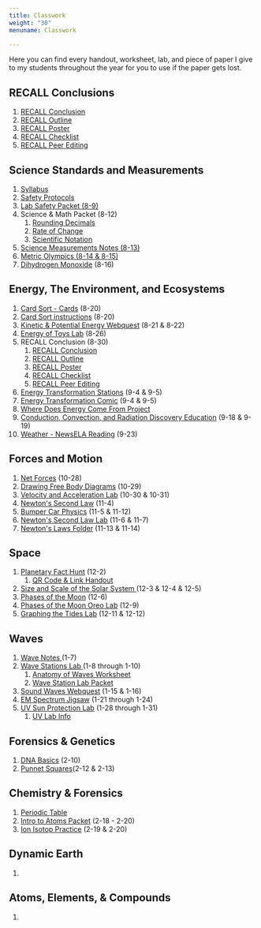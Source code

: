 ```yaml
---
title: Classwork
weight: "30"
menuname: Classwork

---
```

Here you can find every handout, worksheet, lab, and piece of paper I give to my students throughout the year for you to use if the paper gets lost.

## RECALL Conclusions

1. [RECALL Conclusion](https://drive.google.com/file/d/1a5kLdR1DF8KgCHAMBdmHHN15mREqmNTz/view?usp=sharing)
2. [RECALL Outline](https://docs.google.com/document/d/15Z_GdVBjO_7V7PCixgxnDs0nQ8xCuyAWaC2am4aceDo/edit?usp=sharing)
3. [RECALL Poster](https://drive.google.com/file/d/1qqS2wBGQzKgmOZ7zaN6XYYsyUKkxMOT7/view?usp=sharing)
4. [RECALL Checklist](https://docs.google.com/document/d/1Eah_iIiayhOFiDB8oS9S9YROZP4y7g0lr--Zk21lHHE/edit?usp=sharing)
5. [RECALL Peer Editing](https://docs.google.com/document/d/1Mx7HwqqX57WwJyfDLHVnioSL4YEfFrOjEc6WJ0W40jw/edit?usp=sharing)

## Science Standards and Measurements

1. [Syllabus](https://docs.google.com/document/d/1zBOaRIy07eLJc-7O9cBldMWj252kdwJO1MRHfRgz6PQ/edit?usp=sharing)
2. [Safety Protocols](https://docs.google.com/document/d/1HscZB2-BPXQmXD82-tgUoJx-YW8sEW83Wa_iCHQqG1U/edit?usp=sharing)
3. [Lab Safety Packet (8-9)](https://drive.google.com/open?id=1UlTB9vH4o0lBAFSMeXYsZC4I1_oGGOQz)
4. Science & Math Packet (8-12)
   1. [Rounding Decimals](https://drive.google.com/open?id=1CUfaNoTNffiBEpVTpOBR8ljprIvviqgU)
   2. [Rate of Change](https://drive.google.com/open?id=16NRSIkpUTSRSdp1ikqY206zG4MxahV8C)
   3. [Scientific Notation](https://drive.google.com/open?id=15y2LyriAyd3wvAa2MD9PuSXoSu0oZxYY)
5. [Science Measurements Notes (8-13)](https://drive.google.com/open?id=1kJ5fIUf2vRDPNAnDPZg0HyVSY24ZwgJSypp_WuEcyqI)
6. [Metric Olympics (8-14 & 8-15)](https://drive.google.com/open?id=1oHDkLGQ2g_LFBEZfW6ZevFzigrylqB3jZI3c0eUKQR8)
7. [Dihydrogen Monoxide](https://docs.google.com/document/d/1iBQr1YLyFdr8ZPr9Y4px8Cz7apj5EccQW0vKHKrhmZw/edit?usp=sharing)  (8-16)

## Energy, The Environment, and Ecosystems

 1. [Card Sort - Cards](https://drive.google.com/open?id=0B-4RjJKgPQJjRDBON1ZzclVPQTA) (8-20)
 2. [Card Sort instructions](https://docs.google.com/document/d/132c9pivzgxu1VzPiWyuZGJex9Vqgmf6OS0tAT8jRJIQ/edit) (8-20)
 3. [Kinetic & Potential Energy Webquest](https://docs.google.com/document/d/1DLHfwQDQ-CY6QDw3Qke3bEHOo5vnKxDYaFFfwbeoJ_4/edit?usp=sharing) (8-21 & 8-22)
 4. [Energy of Toys Lab](https://docs.google.com/document/d/1Rti5g8UaW8bbWt3aNsiIcpn1LGpbGzLZ5EP8I02NIBc/edit?usp=sharing) (8-26)
 5. RECALL Conclusion (8-30)
    1. [RECALL Conclusion](https://drive.google.com/file/d/1a5kLdR1DF8KgCHAMBdmHHN15mREqmNTz/view?usp=sharing)
    2. [RECALL Outline](https://docs.google.com/document/d/15Z_GdVBjO_7V7PCixgxnDs0nQ8xCuyAWaC2am4aceDo/edit?usp=sharing)
    3. [RECALL Poster](https://drive.google.com/file/d/1qqS2wBGQzKgmOZ7zaN6XYYsyUKkxMOT7/view?usp=sharing)
    4. [RECALL Checklist](https://docs.google.com/document/d/1Eah_iIiayhOFiDB8oS9S9YROZP4y7g0lr--Zk21lHHE/edit?usp=sharing)
    5. [RECALL Peer Editing](https://docs.google.com/document/d/1Mx7HwqqX57WwJyfDLHVnioSL4YEfFrOjEc6WJ0W40jw/edit?usp=sharing)
 6. [Energy Transformation Stations](https://docs.google.com/document/d/1uLEt_iv4VXG8FN4tFGiCEoLNBlhVVqo0W4a7GC1b1ek/edit?usp=sharing) (9-4 & 9-5)
 7. [Energy Transformation Comic](https://docs.google.com/document/d/10w6p7JV8GT2b_B4bfUjao2-JDp1pvgQsGfkCDE6CoQg/edit?usp=sharing) (9-4 & 9-5)
 8. [Where Does Energy Come From Project](https://docs.google.com/presentation/d/1EfjmB9KvzZ3Q3LupXQOj1TEvNnjCJHi1AG-qQrp5e_k/edit?usp=sharing)
 9. [Conduction, Convection, and Radiation Discovery Education](google.discoveryeducation.com) (9-18 & 9-19)
10. [Weather - NewsELA Reading](newsela.com) (9-23)

## Forces and Motion

1. [Net Forces](https://drive.google.com/file/d/1xcRKYamIb7K9mDo09mjavKrlvZIR9Fyu/view?usp=sharing) (10-28)
2. [Drawing Free Body Diagrams](https://docs.google.com/document/d/1yK_X_4yA1xrWzK-gIsN10u6JKdspX3sgBIwW1DpVe68/edit?usp=sharing) (10-29)
3. [Velocity and Acceleration Lab](https://docs.google.com/document/d/1GpKkUg1lP7DjbgiYPHQo-l0Dwx_9IYJWAKjakmDEyNc/edit?usp=sharing) (10-30 & 10-31)
4. [Newton's Second Law](https://drive.google.com/file/d/15qQsum_MjErzTCyhhd3Xa1_rd7lv14z9/view?usp=sharing) (11-4)
5. [Bumper Car Physics](https://docs.google.com/document/d/1Rrjd5ZCFpvGG2P6-fl8X1MSPA-ZYCdN0FnDwGUyYdLo/edit?usp=sharing) (11-5 & 11-12)
6. [Newton's Second Law Lab](https://docs.google.com/document/d/1KFQsug4zz2bF5gAacvJ38mgO0Jq1QC_95znsIZjgYRA/edit?usp=sharing) (11-6 & 11-7)
7. [Newton's Laws Folder](https://docs.google.com/document/d/1MWR3m9HUnK3oLz3m2tvnL73iRwq277h1C2BaF-0FmNI/edit?usp=sharing) (11-13 & 11-14)

## Space

1. [Planetary Fact Hunt](https://docs.google.com/document/d/1JlOnMEiMARU3eA_JndDi1ZA0ew6JDwpJoGsYJ6Un7x0/edit?usp=sharing) (12-2)
   1. [QR Code & Link Handout](https://docs.google.com/presentation/d/1wZaoVF5_sFYzv9J3hm52MLETTIHxM2gZq2ITzo-huZQ/edit?usp=sharing)
2. [Size and Scale of the Solar System ](https://docs.google.com/document/d/1a_Z62c9Bz2NW68pZe26WAWLV9_GSsyrzFO24rxlyork/edit?usp=sharing)(12-3 & 12-4 & 12-5)
3. [Phases of the Moon](https://drive.google.com/file/d/12kigsX7DYcmrTQ9a28imv4K6zbVUZcoc/view?usp=sharing) (12-6)
4. [Phases of the Moon Oreo Lab](https://docs.google.com/document/d/1nlyzrxsQvAB4aDMnYnknQpNlZXkOyM1E-KAOZV4sIMI/edit?usp=sharing) (12-9)
5. [Graphing the Tides Lab](https://docs.google.com/document/d/1pJ-65HhgvLxzWsGRC4swDq16JWw4iD02Vc5fKwDBZl4/edit?usp=sharing) (12-11 & 12-12)

## Waves

1. [Wave Notes ](https://drive.google.com/open?id=1IOWFSXQ1KAmO3X_X_DNm7CFNcvlE5TDsvLnKC2Ht47Y)(1-7)
2. [Wave Stations Lab ](https://docs.google.com/document/d/1IExU9K_WcW72HB56Mi9l11ymsvUn-8d_L7_vFvXrqW0/edit?usp=sharing)(1-8 through 1-10)
   1. [Anatomy of Waves Worksheet](https://drive.google.com/open?id=1u_AZb_lobJpg91kmTtYwMoTsAtq6LgN6)
   2. [Wave Station Lab Packet](https://drive.google.com/open?id=1Q4ypwrOdtVoSPAk1piA2-CFVuuozFqTIruldCdZiqOY)
3. [Sound Waves Webquest](https://docs.google.com/document/d/10ChD7oa1SmbttAfrhdUgF3IZQi7VtBoOpvofQp5Ppuc/edit?usp=sharing) (1-15 & 1-16)
4. [EM Spectrum Jigsaw](https://drive.google.com/open?id=1KuSi9Lf6UIZXvVQs1NEF-_VNUtqFPfYOlK_951uJsPg) (1-21 through 1-24)
5. [UV Sun Protection Lab](https://drive.google.com/open?id=1679myI_EhPYG1cEStj2pLlbhBN-N8Wkk5J3Ao3LHi5U) (1-28 through 1-31)
   1. [UV Lab Info]()

## Forensics & Genetics

1. [DNA Basics](https://docs.google.com/document/d/1yNs37sVVqeLVAX7c4wvT_JGCmD9m3KYyvywBu_0FZjU/edit?usp=sharing) (2-10)
2. [Punnet Squares](https://drive.google.com/file/d/1qVnX3HgT0EKmAzY-_4cG5rXclVxhDMZM/view?usp=sharing)(2-12 & 2-13)

## Chemistry & Forensics

1. [Periodic Table](https://sciencenotes.org/wp-content/uploads/2019/01/PeriodicTableoftheElements.pdf)
2. [Intro to Atoms Packet](https://drive.google.com/open?id=1278iEHz4MZ0ZDOvdKJjbocaEpySw71G4) (2-18 - 2-20)
3. [Ion Isotop Practice](https://drive.google.com/open?id=14RxGAZA3ov40llnJFelhU7GwpOdlyH25) (2-19 & 2-20)

## Dynamic Earth

1. 

## Atoms, Elements, & Compounds

1. 